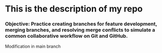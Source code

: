 # This is the description of my repo
### Objective: Practice creating branches for feature development, merging branches, and resolving merge conflicts to simulate a common collaborative workflow on Git and GitHub.

Modification in main branch